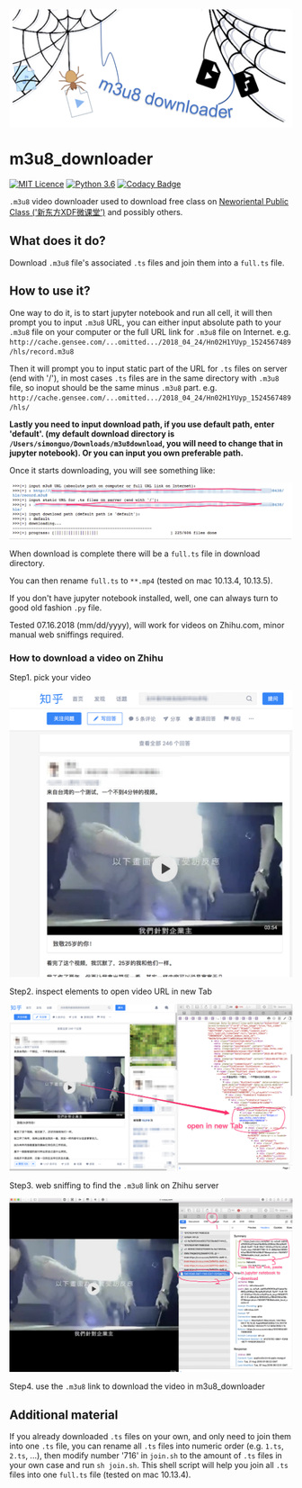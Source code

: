 <img align="center" src='./m3u8_downloader_banner.png'/>

# m3u8_downloader

[![MIT Licence](https://badges.frapsoft.com/os/mit/mit.svg?v=103)](https://opensource.org/licenses/mit-license.php)
[![Python 3.6](https://img.shields.io/badge/python-3.6-green.svg)](https://www.python.org/)
[![Codacy Badge](https://api.codacy.com/project/badge/Grade/8a0bfb403d8b417ab605e4ca1fc4690c)](https://www.codacy.com/app/sgyzetrov/m3u8_downloader4XDF?utm_source=github.com&amp;utm_medium=referral&amp;utm_content=sgyzetrov/m3u8_downloader4XDF&amp;utm_campaign=Badge_Grade)

`.m3u8` video downloader used to download free class on [Neworiental Public Class ('新东方XDF微课堂')](http://weike.xdf.cn) and possibly others.

## What does it do?

Download `.m3u8` file's associated `.ts` files and join them into a `full.ts` file.

## How to use it?

One way to do it, is to start jupyter notebook and run all cell, it will then prompt you to input `.m3u8` URL, you can either input absolute path to your `.m3u8` file on your computer or the full URL link for `.m3u8` file on Internet. 
e.g. `http://cache.gensee.com/...omitted.../2018_04_24/Hn02H1YUyp_1524567489/hls/record.m3u8`

Then it will prompt you to input static part of the URL for `.ts` files on server (end with \'/\'), in most cases `.ts` files are in the same directory with `.m3u8` file, so inoput should be the same minus `.m3u8` part. 
e.g. `http://cache.gensee.com/...omitted.../2018_04_24/Hn02H1YUyp_1524567489/hls/`

**Lastly you need to input download path, if you use default path, enter 'default'. (my default download directory is `/Users/simonguo/Downloads/m3u8download`, you will need to change that in jupyter notebook). Or you can input you own preferable path.**

Once it starts downloading, you will see something like:

![example.png](./example.png)

When download is complete there will be a `full.ts` file in download directory.

You can then rename `full.ts` to `**.mp4` (tested on mac 10.13.4, 10.13.5).

If you don't have jupyter notebook installed, well, one can always turn to good old fashion `.py` file.

Tested 07.16.2018 (mm/dd/yyyy), will work for videos on Zhihu.com, minor manual web sniffings required.

### How to download a video on Zhihu

Step1. pick your video

![zhihu_demo1.png](./zhihu_demo1.png)

Step2. inspect elements to open video URL in new Tab

![zhihu_demo2.png](./zhihu_demo2.png)

Step3. web sniffing to find the `.m3u8` link on Zhihu server

![zhihu_demo3.png](./zhihu_demo3.png)

Step4. use the `.m3u8` link to download the video in m3u8_downloader

## Additional material

If you already downloaded `.ts` files on your own, and only need to join them into one `.ts` file, you can rename all `.ts` files into numeric order (e.g. `1.ts`, `2.ts`, ...), then modify number '716' in `join.sh` to the amount of `.ts` files in your own case and run `sh join.sh`. This shell script will help you join all `.ts` files into one `full.ts` file (tested on mac 10.13.4).

